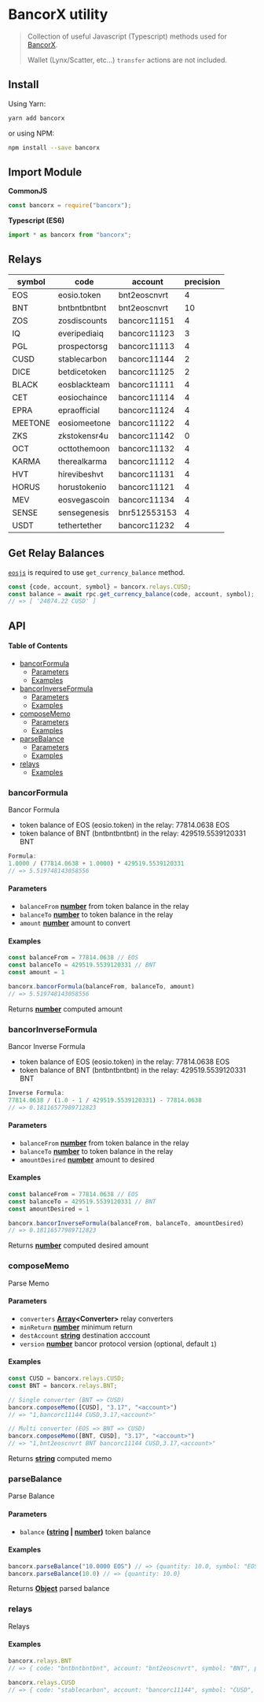 # BancorX utility

> Collection of useful Javascript (Typescript) methods used for [BancorX](https://eos.bancor.network).
>
> Wallet (Lynx/Scatter, etc...) `transfer` actions are not included.

## Install

Using Yarn:

```bash
yarn add bancorx
```

or using NPM:

```bash
npm install --save bancorx
```

## Import Module

**CommonJS**

```js
const bancorx = require("bancorx");
```

**Typescript (ES6)**

```js
import * as bancorx from "bancorx";
```

## Relays

| **symbol** | **code**     | **account**  | **precision** |
| ---------- | ------------ | ------------ | ------------- |
| EOS        | eosio.token  | bnt2eoscnvrt | 4             |
| BNT        | bntbntbntbnt | bnt2eoscnvrt | 10            |
| ZOS        | zosdiscounts | bancorc11151 | 4             |
| IQ         | everipediaiq | bancorc11123 | 3             |
| PGL        | prospectorsg | bancorc11113 | 4             |
| CUSD       | stablecarbon | bancorc11144 | 2             |
| DICE       | betdicetoken | bancorc11125 | 2             |
| BLACK      | eosblackteam | bancorc11111 | 4             |
| CET        | eosiochaince | bancorc11114 | 4             |
| EPRA       | epraofficial | bancorc11124 | 4             |
| MEETONE    | eosiomeetone | bancorc11122 | 4             |
| ZKS        | zkstokensr4u | bancorc11142 | 0             |
| OCT        | octtothemoon | bancorc11132 | 4             |
| KARMA      | therealkarma | bancorc11112 | 4             |
| HVT        | hirevibeshvt | bancorc11131 | 4             |
| HORUS      | horustokenio | bancorc11121 | 4             |
| MEV        | eosvegascoin | bancorc11134 | 4             |
| SENSE      | sensegenesis | bnr512553153 | 4             |
| USDT       | tethertether | bancorc11232 | 4             |

## Get Relay Balances

[`eosjs`](https://github.com/EOSIO/eosjs) is required to use `get_currency_balance` method.

```js
const {code, account, symbol} = bancorx.relays.CUSD;
const balance = await rpc.get_currency_balance(code, account, symbol);
// => [ '24874.22 CUSD' ]
```

## API

<!-- Generated by documentation.js. Update this documentation by updating the source code. -->

#### Table of Contents

-   [bancorFormula](#bancorformula)
    -   [Parameters](#parameters)
    -   [Examples](#examples)
-   [bancorInverseFormula](#bancorinverseformula)
    -   [Parameters](#parameters-1)
    -   [Examples](#examples-1)
-   [composeMemo](#composememo)
    -   [Parameters](#parameters-2)
    -   [Examples](#examples-2)
-   [parseBalance](#parsebalance)
    -   [Parameters](#parameters-3)
    -   [Examples](#examples-3)
-   [relays](#relays)
    -   [Examples](#examples-4)

### bancorFormula

Bancor Formula

-   token balance of EOS (eosio.token) in the relay: 77814.0638 EOS
-   token balance of BNT (bntbntbntbnt) in the relay: 429519.5539120331 BNT

```js
Formula:
1.0000 / (77814.0638 + 1.0000) * 429519.5539120331
// => 5.519748143058556
```

#### Parameters

-   `balanceFrom` **[number](https://developer.mozilla.org/docs/Web/JavaScript/Reference/Global_Objects/Number)** from token balance in the relay
-   `balanceTo` **[number](https://developer.mozilla.org/docs/Web/JavaScript/Reference/Global_Objects/Number)** to token balance in the relay
-   `amount` **[number](https://developer.mozilla.org/docs/Web/JavaScript/Reference/Global_Objects/Number)** amount to convert

#### Examples

```javascript
const balanceFrom = 77814.0638 // EOS
const balanceTo = 429519.5539120331 // BNT
const amount = 1

bancorx.bancorFormula(balanceFrom, balanceTo, amount)
// => 5.519748143058556
```

Returns **[number](https://developer.mozilla.org/docs/Web/JavaScript/Reference/Global_Objects/Number)** computed amount

### bancorInverseFormula

Bancor Inverse Formula

-   token balance of EOS (eosio.token) in the relay: 77814.0638 EOS
-   token balance of BNT (bntbntbntbnt) in the relay: 429519.5539120331 BNT

```js
Inverse Formula:
77814.0638 / (1.0 - 1 / 429519.5539120331) - 77814.0638
// => 0.18116577989712823
```

#### Parameters

-   `balanceFrom` **[number](https://developer.mozilla.org/docs/Web/JavaScript/Reference/Global_Objects/Number)** from token balance in the relay
-   `balanceTo` **[number](https://developer.mozilla.org/docs/Web/JavaScript/Reference/Global_Objects/Number)** to token balance in the relay
-   `amountDesired` **[number](https://developer.mozilla.org/docs/Web/JavaScript/Reference/Global_Objects/Number)** amount to desired

#### Examples

```javascript
const balanceFrom = 77814.0638 // EOS
const balanceTo = 429519.5539120331 // BNT
const amountDesired = 1

bancorx.bancorInverseFormula(balanceFrom, balanceTo, amountDesired)
// => 0.18116577989712823
```

Returns **[number](https://developer.mozilla.org/docs/Web/JavaScript/Reference/Global_Objects/Number)** computed desired amount

### composeMemo

Parse Memo

#### Parameters

-   `converters` **[Array](https://developer.mozilla.org/docs/Web/JavaScript/Reference/Global_Objects/Array)&lt;Converter>** relay converters
-   `minReturn` **[number](https://developer.mozilla.org/docs/Web/JavaScript/Reference/Global_Objects/Number)** minimum return
-   `destAccount` **[string](https://developer.mozilla.org/docs/Web/JavaScript/Reference/Global_Objects/String)** destination acccount
-   `version` **[number](https://developer.mozilla.org/docs/Web/JavaScript/Reference/Global_Objects/Number)** bancor protocol version (optional, default `1`)

#### Examples

```javascript
const CUSD = bancorx.relays.CUSD;
const BNT = bancorx.relays.BNT;

// Single converter (BNT => CUSD)
bancorx.composeMemo([CUSD], "3.17", "<account>")
// => "1,bancorc11144 CUSD,3.17,<account>"

// Multi converter (EOS => BNT => CUSD)
bancorx.composeMemo([BNT, CUSD], "3.17", "<account>")
// => "1,bnt2eoscnvrt BNT bancorc11144 CUSD,3.17,<account>"
```

Returns **[string](https://developer.mozilla.org/docs/Web/JavaScript/Reference/Global_Objects/String)** computed memo

### parseBalance

Parse Balance

#### Parameters

-   `balance` **([string](https://developer.mozilla.org/docs/Web/JavaScript/Reference/Global_Objects/String) \| [number](https://developer.mozilla.org/docs/Web/JavaScript/Reference/Global_Objects/Number))** token balance

#### Examples

```javascript
bancorx.parseBalance("10.0000 EOS") // => {quantity: 10.0, symbol: "EOS"}
bancorx.parseBalance(10.0) // => {quantity: 10.0}
```

Returns **[Object](https://developer.mozilla.org/docs/Web/JavaScript/Reference/Global_Objects/Object)** parsed balance

### relays

Relays

#### Examples

```javascript
bancorx.relays.BNT
// => { code: "bntbntbntbnt", account: "bnt2eoscnvrt", symbol: "BNT", precision: 10 }

bancorx.relays.CUSD
// => { code: "stablecarbon", account: "bancorc11144", symbol: "CUSD", precision: 2 }
```
